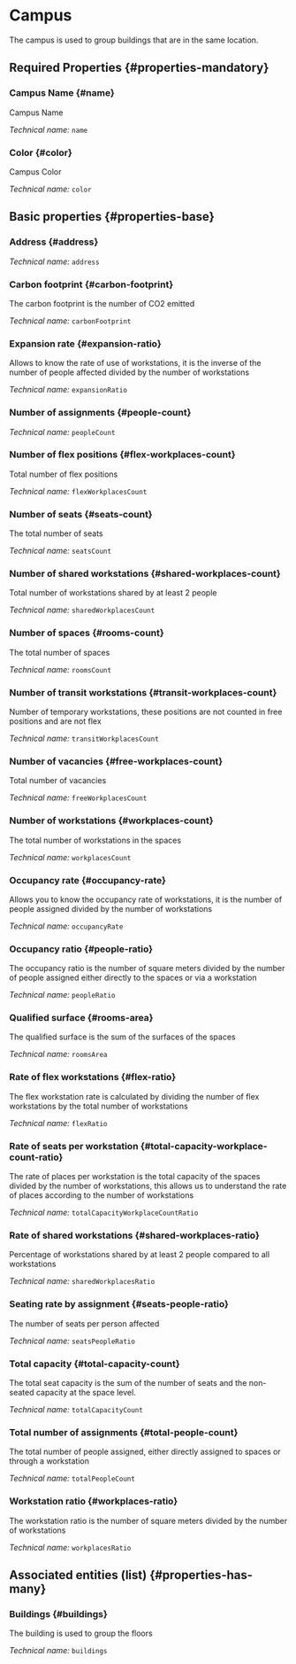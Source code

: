 # Campus
<!--- THIS FILE IS GENERATED PLEASE DO NOT EDIT IT DIRECTLY --->

The campus is used to group buildings that are in the same location.

<OH code="campus"/>




## Required Properties {#properties-mandatory}
    
### Campus Name {#name}

Campus Name

*Technical name:* ```name```
<PH code="campus:name"/>

### Color {#color}

Campus Color

*Technical name:* ```color```
<PH code="campus:color"/>

    


## Basic properties {#properties-base}
    
### Address {#address}



*Technical name:* ```address```
<PH code="campus:address"/>

### Carbon footprint {#carbon-footprint}

The carbon footprint is the number of CO2 emitted

*Technical name:* ```carbonFootprint```
<PH code="campus:carbonFootprint"/>

### Expansion rate {#expansion-ratio}

Allows to know the rate of use of workstations, it is the inverse of the number of people affected divided by the number of workstations

*Technical name:* ```expansionRatio```
<PH code="campus:expansionRatio"/>

### Number of assignments {#people-count}



*Technical name:* ```peopleCount```
<PH code="campus:peopleCount"/>

### Number of flex positions {#flex-workplaces-count}

Total number of flex positions

*Technical name:* ```flexWorkplacesCount```
<PH code="campus:flexWorkplacesCount"/>

### Number of seats {#seats-count}

The total number of seats

*Technical name:* ```seatsCount```
<PH code="campus:seatsCount"/>

### Number of shared workstations {#shared-workplaces-count}

Total number of workstations shared by at least 2 people

*Technical name:* ```sharedWorkplacesCount```
<PH code="campus:sharedWorkplacesCount"/>

### Number of spaces {#rooms-count}

The total number of spaces

*Technical name:* ```roomsCount```
<PH code="campus:roomsCount"/>

### Number of transit workstations {#transit-workplaces-count}

Number of temporary workstations, these positions are not counted in free positions and are not flex

*Technical name:* ```transitWorkplacesCount```
<PH code="campus:transitWorkplacesCount"/>

### Number of vacancies {#free-workplaces-count}

Total number of vacancies

*Technical name:* ```freeWorkplacesCount```
<PH code="campus:freeWorkplacesCount"/>

### Number of workstations {#workplaces-count}

The total number of workstations in the spaces

*Technical name:* ```workplacesCount```
<PH code="campus:workplacesCount"/>

### Occupancy rate {#occupancy-rate}

Allows you to know the occupancy rate of workstations, it is the number of people assigned divided by the number of workstations

*Technical name:* ```occupancyRate```
<PH code="campus:occupancyRate"/>

### Occupancy ratio {#people-ratio}

The occupancy ratio is the number of square meters divided by the number of people assigned either directly to the spaces or via a workstation

*Technical name:* ```peopleRatio```
<PH code="campus:peopleRatio"/>

### Qualified surface {#rooms-area}

The qualified surface is the sum of the surfaces of the spaces

*Technical name:* ```roomsArea```
<PH code="campus:roomsArea"/>

### Rate of flex workstations {#flex-ratio}

The flex workstation rate is calculated by dividing the number of flex workstations by the total number of workstations

*Technical name:* ```flexRatio```
<PH code="campus:flexRatio"/>

### Rate of seats per workstation {#total-capacity-workplace-count-ratio}

The rate of places per workstation is the total capacity of the spaces divided by the number of workstations, this allows us to understand the rate of places according to the number of workstations

*Technical name:* ```totalCapacityWorkplaceCountRatio```
<PH code="campus:totalCapacityWorkplaceCountRatio"/>

### Rate of shared workstations {#shared-workplaces-ratio}

Percentage of workstations shared by at least 2 people compared to all workstations

*Technical name:* ```sharedWorkplacesRatio```
<PH code="campus:sharedWorkplacesRatio"/>

### Seating rate by assignment {#seats-people-ratio}

The number of seats per person affected

*Technical name:* ```seatsPeopleRatio```
<PH code="campus:seatsPeopleRatio"/>

### Total capacity {#total-capacity-count}

The total seat capacity is the sum of the number of seats and the non-seated capacity at the space level.

*Technical name:* ```totalCapacityCount```
<PH code="campus:totalCapacityCount"/>

### Total number of assignments {#total-people-count}

The total number of people assigned, either directly assigned to spaces or through a workstation

*Technical name:* ```totalPeopleCount```
<PH code="campus:totalPeopleCount"/>

### Workstation ratio {#workplaces-ratio}

The workstation ratio is the number of square meters divided by the number of workstations

*Technical name:* ```workplacesRatio```
<PH code="campus:workplacesRatio"/>

    



## Associated entities (list) {#properties-has-many}

### Buildings {#buildings}

The building is used to group the floors

*Technical name:* ```buildings```
<PH code="campus:buildings"/>




